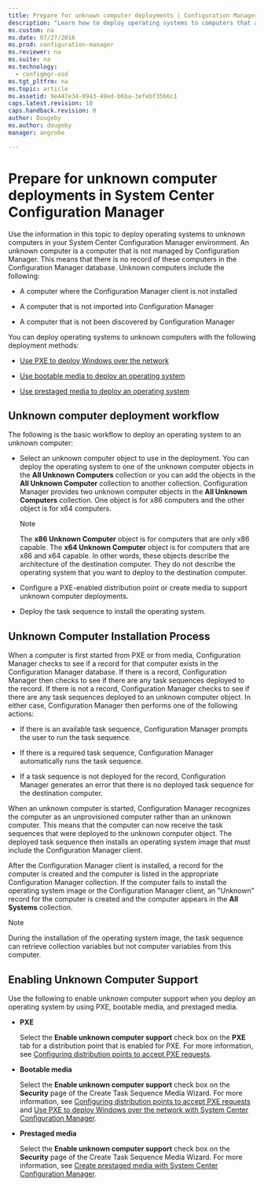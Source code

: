 ```yaml
---
title: Prepare for unknown computer deployments | Configuration Manager
description: "Learn how to deploy operating systems to computers that are not managed by Configuration Manager in your System Center Configuration Manager environment."
ms.custom: na
ms.date: 07/27/2016
ms.prod: configuration-manager
ms.reviewer: na
ms.suite: na
ms.technology:
  - configmgr-osd
ms.tgt_pltfrm: na
ms.topic: article
ms.assetid: 9e447e34-0943-49ed-b6ba-3efebf3566c1
caps.latest.revision: 10
caps.handback.revision: 0
author: Dougebyms.author: dougebymanager: angrobe

---
```

# Prepare for unknown computer deployments in System Center Configuration Manager
Use the information in this topic to deploy operating systems to unknown computers in your System Center Configuration Manager environment. An unknown computer is a computer that is not managed by Configuration Manager. This means that there is no record of these computers in the Configuration Manager database. Unknown computers include the following:  

-   A computer where the Configuration Manager client is not installed  

-   A computer that is not imported into Configuration Manager  

-   A computer that is not been discovered by Configuration Manager  

 You can deploy operating systems to unknown computers with the following deployment methods:  

-   [Use PXE to deploy Windows over the network](../deploy-use/use-pxe-to-deploy-windows-over-the-network.md)  

-   [Use bootable media to deploy an operating system](../deploy-use/create-bootable-media.md)  

-   [Use prestaged media to deploy an operating system](../deploy-use/create-prestaged-media.md)  

## Unknown computer deployment workflow  
 The following is the basic workflow to deploy an operating system to an unknown computer:  

-   Select an unknown computer object to use in the deployment. You can deploy the operating system to one of the unknown computer objects in the **All Unknown Computers** collection or you can add the objects in the **All Unknown Computer** collection to another collection. Configuration Manager provides two unknown computer objects in the **All Unknown Computers** collection. One object is for x86 computers and the other object is for x64 computers.  

    > [!NOTE]  
    >  The **x86 Unknown Computer** object is for computers that are only x86 capable. The **x64 Unknown Computer** object is for computers that are x86 and x64 capable. In other words, these objects describe the architecture of the destination computer. They do not describe the operating system that you want to deploy to the destination computer.  

-   Configure a PXE-enabled distribution point or create media to support unknown computer deployments.  

-   Deploy the task sequence to install the  operating system.  

## Unknown Computer Installation Process  
 When a computer is first started from PXE or from media, Configuration Manager checks to see if a record for that computer exists in the Configuration Manager database. If there is a record, Configuration Manager then checks to see if there are any task sequences deployed to the record. If there is not a record, Configuration Manager checks to see if there are any task sequences deployed to an unknown computer object. In either case, Configuration Manager then performs one of the following actions:  

-   If there is an available task sequence, Configuration Manager prompts the user to run the task sequence.  

-   If there is a required task sequence, Configuration Manager automatically runs the task sequence.  

-   If a task sequence is not deployed for the record, Configuration Manager generates an error that there is no deployed task sequence for the destination computer.  

 When an unknown computer is started, Configuration Manager recognizes the computer as an unprovisioned computer rather than an unknown computer. This means that the computer can now receive the task sequences that were deployed to the unknown computer object. The deployed task sequence then installs an operating system image that must include the Configuration Manager client.  

 After the Configuration Manager client is installed, a record for the computer is created and the computer is listed in the appropriate Configuration Manager collection. If the computer fails to install the operating system image or the Configuration Manager client, an "Unknown" record for the computer is created and the computer appears in the **All Systems** collection.  

> [!NOTE]  
>  During the installation of the operating system image, the task sequence can retrieve collection variables but not computer variables from this computer.  

##  <a name="BKMK_EnablingUnknown"></a> Enabling Unknown Computer Support  
 Use the following to enable unknown computer support when you deploy an operating system by using PXE, bootable media, and prestaged media.  

-   **PXE**  

     Select the **Enable unknown computer support** check box on the **PXE** tab for a distribution point that is enabled for PXE. For more information, see [Configuring distribution points to accept PXE requests](prepare-site-system-roles-for-operating-system-deployments.md#BKMK_PXEDistributionPoint).  

-   **Bootable media**  

     Select the **Enable unknown computer support** check box on the **Security** page of the Create Task Sequence Media Wizard. For more information, see [Configuring distribution points to accept PXE requests](prepare-site-system-roles-for-operating-system-deployments.md#BKMK_PXEDistributionPoint) and [Use PXE to deploy Windows over the network with System Center Configuration Manager](../deploy-use/use-pxe-to-deploy-windows-over-the-network.md).  

-   **Prestaged media**  

     Select the **Enable unknown computer support** check box on the **Security** page of the Create Task Sequence Media Wizard. For more information, see [Create prestaged media with System Center Configuration Manager](../deploy-use/create-prestaged-media.md).  
